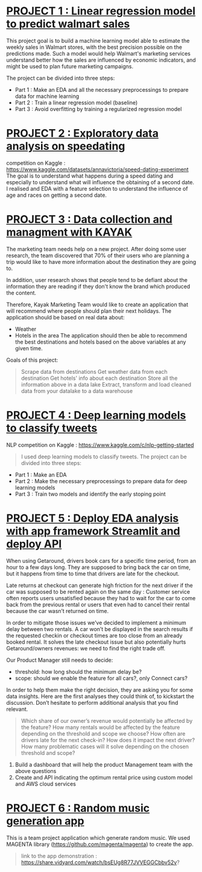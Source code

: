 # [PROJECT 1 : Linear regression model to predict walmart sales](https://github.com/KevinGfox/Walmart-project)
This project goal is to build a machine learning model able to estimate the weekly sales in Walmart stores, with the best precision possible on the predictions made. Such a model would help Walmart's marketing services understand better how the sales are influenced by economic indicators, and might be used to plan future marketing campaigns.

The project can be divided into three steps:

- Part 1 : Make an EDA and all the necessary preprocessings to prepare data for machine learning 
- Part 2 : Train a linear regression model (baseline) 
- Part 3 : Avoid overfitting by training a regularized regression model

# [PROJECT 2 : Exploratory data analysis on speedating](https://github.com/KevinGfox/Certification/tree/main/bloc2)
competition on Kaggle : https://www.kaggle.com/datasets/annavictoria/speed-dating-experiment
The goal is to understand what happens during a speed dating and especially to understand what will influence the obtaining of a second date.
I realised and EDA with a feature selection to understand the influence of age and races on getting a second date.

# [PROJECT 3 : Data collection and managment with KAYAK](https://github.com/KevinGfox/Certification/tree/main/bloc1)
The marketing team needs help on a new project. After doing some user research, the team discovered that 70% of their users who are planning a trip would like to have more information about the destination they are going to.

In addition, user research shows that people tend to be defiant about the information they are reading if they don't know the brand which produced the content.

Therefore, Kayak Marketing Team would like to create an application that will recommend where people should plan their next holidays. The application should be based on real data about:
- Weather
- Hotels in the area
The application should then be able to recommend the best destinations and hotels based on the above variables at any given time.

Goals of this project:
> Scrape data from destinations
> Get weather data from each destination
> Get hotels' info about each destination
> Store all the information above in a data lake
> Extract, transform and load cleaned data from your datalake to a data warehouse

# [PROJECT 4 : Deep learning models to classify tweets](https://github.com/KevinGfox/Disaster-Tweets)
NLP competition on Kaggle : https://www.kaggle.com/c/nlp-getting-started
> I used deep learning models to classify tweets. 
The project can be divided into three steps:

- Part 1 : Make an EDA
- Part 2 : Make the necessary preprocessings to prepare data for deep learning models
- Part 3 : Train two models and identify the early stoping point

# [PROJECT 5 : Deploy EDA analysis with app framework Streamlit and deploy API](https://github.com/KevinGfox/Certification/tree/main/bloc5)
When using Getaround, drivers book cars for a specific time period, from an hour to a few days long. They are supposed to bring back the car on time, but it happens from time to time that drivers are late for the checkout.

Late returns at checkout can generate high friction for the next driver if the car was supposed to be rented again on the same day : Customer service often reports users unsatisfied because they had to wait for the car to come back from the previous rental or users that even had to cancel their rental because the car wasn’t returned on time.

In order to mitigate those issues we’ve decided to implement a minimum delay between two rentals. A car won’t be displayed in the search results if the requested checkin or checkout times are too close from an already booked rental.
It solves the late checkout issue but also potentially hurts Getaround/owners revenues: we need to find the right trade off.

Our Product Manager still needs to decide:

- threshold: how long should the minimum delay be?
- scope: should we enable the feature for all cars?, only Connect cars?

In order to help them make the right decision, they are asking you for some data insights. Here are the first analyses they could think of, to kickstart the discussion. Don’t hesitate to perform additional analysis that you find relevant.

> Which share of our owner’s revenue would potentially be affected by the feature?
> How many rentals would be affected by the feature depending on the threshold and scope we choose?
> How often are drivers late for the next check-in? How does it impact the next driver?
> How many problematic cases will it solve depending on the chosen threshold and scope?

1) Build a dashboard that will help the product Management team with the above questions
2) Create and API indicating the optimum rental price using custom model and AWS cloud services

# [PROJECT 6 : Random music generation app](https://github.com/KevinGfox/Certification/tree/main/bloc6)
This is a team project application which generate random music. 
We used MAGENTA library (https://github.com/magenta/magenta) to create the app.
> link to the app demonstration : https://share.vidyard.com/watch/bsEUg8R77JVVEGGCbbv52v?



